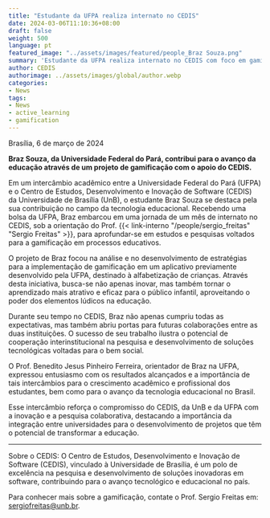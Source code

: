 ```yaml
---
title: "Estudante da UFPA realiza internato no CEDIS"
date: 2024-03-06T11:10:36+08:00
draft: false
weight: 500
language: pt
featured_image: "../assets/images/featured/people_Braz Souza.png"
summary: 'Estudante da UFPA realiza internato no CEDIS com foco em gamificação para alfabetização'
author: CEDIS
authorimage: ../assets/images/global/author.webp
categories: 
- News
tags: 
- News
- active_learning
- gamification
---
```

Brasília, 6 de março de 2024

**Braz Souza, da Universidade Federal do Pará, contribui para o avanço da educação através de um projeto de gamificação com o apoio do CEDIS.** 

Em um intercâmbio acadêmico entre a Universidade Federal do Pará (UFPA) e o Centro de Estudos, Desenvolvimento e Inovação de Software (CEDIS) da Universidade de Brasília (UnB), o estudante Braz  Souza se destaca pela sua contribuição no campo da tecnologia educacional. Recebendo uma bolsa da UFPA, Braz embarcou em uma jornada de um mês de internato no CEDIS, sob a orientação do Prof. {{< link-interno "/people/sergio_freitas" "Sergio Freitas" >}}, para aprofundar-se em estudos e pesquisas voltados para a gamificação em processos educativos.

O projeto de Braz focou na análise e no desenvolvimento de estratégias para a implementação de gamificação em um aplicativo previamente desenvolvido pela UFPA, destinado à alfabetização de crianças. Através desta iniciativa, busca-se não apenas inovar, mas também tornar o aprendizado mais atrativo e eficaz para o público infantil, aproveitando o poder dos elementos lúdicos na educação.

Durante seu tempo no CEDIS, Braz não apenas cumpriu todas as expectativas, mas também abriu portas para futuras colaborações entre as duas instituições. O sucesso de seu trabalho ilustra o potencial de cooperação interinstitucional na pesquisa e desenvolvimento de soluções tecnológicas voltadas para o bem social.

O Prof. Benedito Jesus Pinheiro Ferreira, orientador de Braz na UFPA, expressou entusiasmo com os resultados alcançados e a importância de tais intercâmbios para o crescimento acadêmico e profissional dos estudantes, bem como para o avanço da tecnologia educacional no Brasil.

Esse intercâmbio reforça o compromisso do CEDIS, da UnB e da UFPA com a inovação e a pesquisa colaborativa, destacando a importância da integração entre universidades para o desenvolvimento de projetos que têm o potencial de transformar a educação.

---

Sobre o CEDIS:
O Centro de Estudos, Desenvolvimento e Inovação de Software (CEDIS), vinculado à Universidade de Brasília, é um polo de excelência na pesquisa e desenvolvimento de soluções inovadoras em software, contribuindo para o avanço tecnológico e educacional no país.

Para conhecer mais sobre a gamificação, contate o Prof. Sergio Freitas em: [sergiofreitas@unb.br](mailto:sergiofreitas@unb.br).
